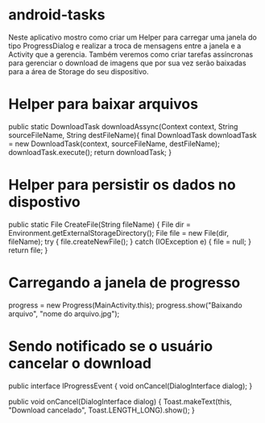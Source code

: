 # android-tasks
Neste aplicativo mostro como criar um Helper para carregar uma janela do tipo ProgressDialog e realizar a troca de mensagens 
entre a janela e a Activity que a gerencia. Também veremos como criar tarefas assíncronas para gerenciar o download de 
imagens que por sua vez serão baixadas para a área de Storage do seu dispositivo.

# Helper para baixar arquivos
public static DownloadTask downloadAssync(Context context, String sourceFileName, String destFileName){
  final DownloadTask downloadTask = new DownloadTask(context, sourceFileName, destFileName);
  downloadTask.execute();
  return downloadTask;
}

# Helper para persistir os dados no dispostivo
public static File CreateFile(String fileName) {
  File dir = Environment.getExternalStorageDirectory();
  File file = new File(dir, fileName);
  try {
      file.createNewFile();
  } catch (IOException e) {
      file = null;
  }
  return file;
}

# Carregando a janela de progresso
progress = new Progress(MainActivity.this);
progress.show("Baixando arquivo", "nome do arquivo.jpg");

# Sendo notificado se o usuário cancelar o download
public interface IProgressEvent {
    void onCancel(DialogInterface dialog);
}

public void onCancel(DialogInterface dialog) {
  Toast.makeText(this, "Download cancelado", Toast.LENGTH_LONG).show();
}
